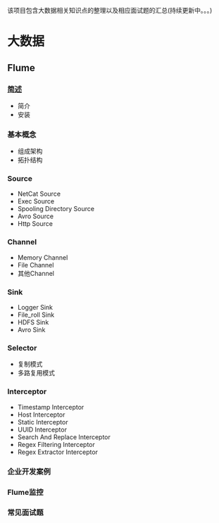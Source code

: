 该项目包含大数据相关知识点的整理以及相应面试题的汇总(持续更新中。。。)

<!--more-->

# 大数据

## Flume
### <a href="htttp://baidu.com">简述</a>
- 简介
- 安装
### 基本概念
- 组成架构
- 拓扑结构
### Source
- NetCat Source
- Exec Source
- Spooling Directory Source
- Avro Source
- Http Source
### Channel
- Memory Channel
- File Channel
- 其他Channel
### Sink
- Logger Sink
- File_roll Sink
- HDFS Sink
- Avro Sink
### Selector
- 复制模式
- 多路复用模式
### Interceptor
- Timestamp Interceptor
- Host Interceptor
- Static Interceptor
- UUID Interceptor
- Search And Replace Interceptor
- Regex Filtering Interceptor
- Regex Extractor Interceptor
### 企业开发案例
### Flume监控
### 常见面试题

